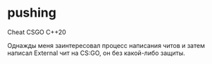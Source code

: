 # pushing
Cheat CSGO C++20

Однажды меня заинтересовал процесс написания читов и затем написал External чит на CS:GO, он без какой-либо защиты.
